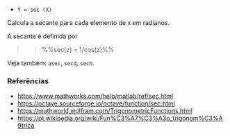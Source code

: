 - `Y = sec (X)`

Calcula a secante para cada elemento de `X` em radianos.

A secante é definida por

> > %%sec(z) = 1/cos(z)%%

Veja também: `asec`, `secd`, `sech`.

### Referências

- https://www.mathworks.com/help/matlab/ref/sec.html
- https://octave.sourceforge.io/octave/function/sec.html
- https://mathworld.wolfram.com/TrigonometricFunctions.html
- https://pt.wikipedia.org/wiki/Fun%C3%A7%C3%A3o_trigonom%C3%A9trica
